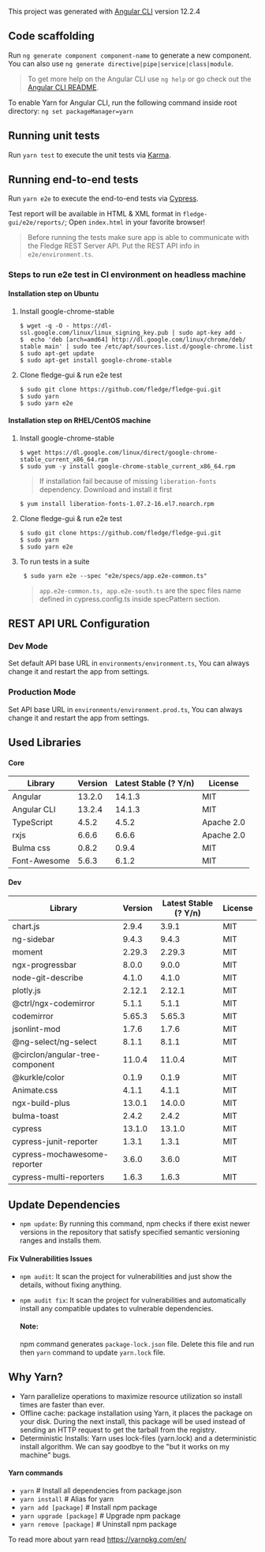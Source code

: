 This project was generated with [Angular CLI](https://github.com/angular/angular-cli) version 12.2.4

## Code scaffolding

Run `ng generate component component-name` to generate a new component. You can also use `ng generate directive|pipe|service|class|module`.

> To get more help on the Angular CLI use `ng help` or go check out the [Angular CLI README](https://github.com/angular/angular-cli/blob/master/README.md).

To enable Yarn for Angular CLI, run the following command inside root directory:
`ng set packageManager=yarn`

## Running unit tests

Run `yarn test` to execute the unit tests via [Karma](https://karma-runner.github.io).

## Running end-to-end tests

Run `yarn e2e` to execute the end-to-end tests via [Cypress](https://www.cypress.io/).

Test report will be available in HTML & XML format in `fledge-gui/e2e/reports/`; Open `index.html` in your favorite browser!

> Before running the tests make sure app is able to communicate with the Fledge REST Server API. Put the REST API info in `e2e/environment.ts`.

### Steps to run e2e test in CI environment on headless machine

#### Installation step on Ubuntu

1. Install google-chrome-stable

   ```
   $ wget -q -O - https://dl-ssl.google.com/linux/linux_signing_key.pub | sudo apt-key add -
   $  echo 'deb [arch=amd64] http://dl.google.com/linux/chrome/deb/ stable main' | sudo tee /etc/apt/sources.list.d/google-chrome.list
   $ sudo apt-get update
   $ sudo apt-get install google-chrome-stable
   ```

2. Clone fledge-gui & run e2e test
   ```
   $ sudo git clone https://github.com/fledge/fledge-gui.git
   $ sudo yarn
   $ sudo yarn e2e
   ```

#### Installation step on RHEL/CentOS machine

1. Install google-chrome-stable

   ```
   $ wget https://dl.google.com/linux/direct/google-chrome-stable_current_x86_64.rpm
   $ sudo yum -y install google-chrome-stable_current_x86_64.rpm
   ```

   > If installation fail because of missing `liberation-fonts` dependency. Download and install it first

   ```
   $ yum install liberation-fonts-1.07.2-16.el7.noarch.rpm
   ```

2. Clone fledge-gui & run e2e test

   ```
   $ sudo git clone https://github.com/fledge/fledge-gui.git
   $ sudo yarn
   $ sudo yarn e2e
   ```

3. To run tests in a suite

   ```
    $ sudo yarn e2e --spec "e2e/specs/app.e2e-common.ts"
   ```

   > `app.e2e-common.ts, app.e2e-south.ts` are the spec files name defined in cypress.config.ts inside specPattern section.

## REST API URL Configuration

### Dev Mode

Set default API base URL in `environments/environment.ts`, You can always change it and restart the app from settings.

### Production Mode

Set API base URL in `environments/environment.prod.ts`, You can always change it and restart the app from settings.

## Used Libraries

#### Core

| Library      | Version | Latest Stable (? Y/n) | License    |
| ------------ | ------- | --------------------- | ---------- |
| Angular      | 13.2.0  | 14.1.3                | MIT        |
| Angular CLI  | 13.2.4  | 14.1.3                | MIT        |
| TypeScript   | 4.5.2   | 4.5.2                 | Apache 2.0 |
| rxjs         | 6.6.6   | 6.6.6                 | Apache 2.0 |
| Bulma css    | 0.8.2   | 0.9.4                 | MIT        |
| Font-Awesome | 5.6.3   | 6.1.2                 | MIT        |

#### Dev

| Library                         | Version | Latest Stable (? Y/n) | License |
| ------------------------------- | ------- | --------------------- | ------- |
| chart.js                        | 2.9.4   | 3.9.1                 | MIT     |
| ng-sidebar                      | 9.4.3   | 9.4.3                 | MIT     |
| moment                          | 2.29.3  | 2.29.3                | MIT     |
| ngx-progressbar                 | 8.0.0   | 9.0.0                 | MIT     |
| node-git-describe               | 4.1.0   | 4.1.0                 | MIT     |
| plotly.js                       | 2.12.1  | 2.12.1                | MIT     |
| @ctrl/ngx-codemirror            | 5.1.1   | 5.1.1                 | MIT     |
| codemirror                      | 5.65.3  | 5.65.3                | MIT     |
| jsonlint-mod                    | 1.7.6   | 1.7.6                 | MIT     |
| @ng-select/ng-select            | 8.1.1   | 8.1.1                 | MIT     |
| @circlon/angular-tree-component | 11.0.4  | 11.0.4                | MIT     |
| @kurkle/color                   | 0.1.9   | 0.1.9                 | MIT     |
| Animate.css                     | 4.1.1   | 4.1.1                 | MIT     |
| ngx-build-plus                  | 13.0.1  | 14.0.0                | MIT     |
| bulma-toast                     | 2.4.2   | 2.4.2                 | MIT     |
| cypress                         | 13.1.0  | 13.1.0                | MIT     |
| cypress-junit-reporter          | 1.3.1   | 1.3.1                 | MIT     |
| cypress-mochawesome-reporter    | 3.6.0   | 3.6.0                 | MIT     |
| cypress-multi-reporters         | 1.6.3   | 1.6.3                 | MIT     |

## Update Dependencies

- `npm update`: By running this command, npm checks if there exist newer versions in the repository that satisfy specified semantic versioning ranges and installs them.

#### Fix Vulnerabilities Issues

- `npm audit`: It scan the project for vulnerabilities and just show the details, without fixing anything.

- `npm audit fix`: It scan the project for vulnerabilities and automatically install any compatible updates to vulnerable dependencies.

  #### Note:

  npm command generates `package-lock.json` file. Delete this file and run then `yarn` command to update `yarn.lock` file.

## Why Yarn?

- Yarn parallelize operations to maximize resource utilization so install times are faster than ever.
- Offline cache: package installation using Yarn, it places the package on your disk. During the next install, this package will be used instead of sending an HTTP request to get the tarball from the registry.
- Deterministic Installs: Yarn uses lock-files (yarn.lock) and a deterministic install algorithm. We can say goodbye to the "but it works on my machine" bugs.

#### Yarn commands

- `yarn` # Install all dependencies from package.json
- `yarn install` # Alias for yarn
- `yarn add [package]` # Install npm package
- `yarn upgrade [package]` # Upgrade npm package
- `yarn remove [package]` # Uninstall npm package

To read more about yarn read https://yarnpkg.com/en/
